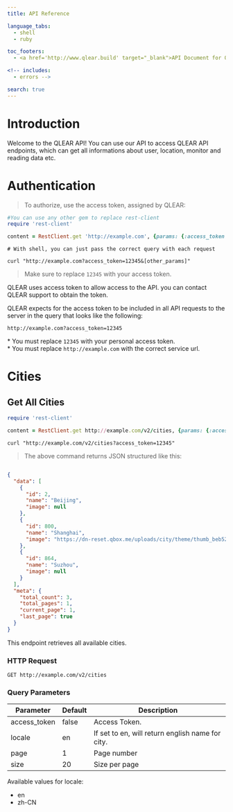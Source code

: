 ```yaml
---
title: API Reference

language_tabs:
  - shell
  - ruby

toc_footers:
  - <a href='http://www.qlear.build' target="_blank">API Document for QLEAR</a>

<!-- includes:
  - errors -->

search: true
---
```


# Introduction

Welcome to the QLEAR API! You can use our API to access QLEAR API endpoints, which can get all informations about user, location, monitor and reading data etc.

# Authentication

> To authorize, use the access token, assigned by QLEAR:

```ruby
#You can use any other gem to replace rest-client
require 'rest-client'

content = RestClient.get 'http://example.com', {params: {:access_token: '12345'}}
```


```shell
# With shell, you can just pass the correct query with each request

curl "http://example.com?access_token=12345&[other_params]"
```

> Make sure to replace `12345` with your access token.

QLEAR uses access token to allow access to the API. you can contact QLEAR support to obtain the token.

QLEAR expects for the access token to be included in all API requests to the server in the query that looks like the following:

`http://example.com?access_token=12345`

<aside class="notice">
* You must replace <code>12345</code> with your personal access token.
</aside>

<aside class="notice">
* You must replace <code>http://example.com</code> with the correct service url.
</aside>

# Cities

## Get All Cities

```ruby
require 'rest-client'

content = RestClient.get http://example.com/v2/cities, {params: {:access_token: '12345'}}
```


```shell
curl "http://example.com/v2/cities?access_token=12345"
```

> The above command returns JSON structured like this:

```json

{
  "data": [
    {
      "id": 2,
      "name": "Beijing",
      "image": null
    },
    {
      "id": 800,
      "name": "Shanghai",
      "image": "https://dn-reset.qbox.me/uploads/city/theme/thumb_beb52b19-3f34-4cac-b093-95709cfedc59.jpg"
    },
    {
      "id": 864,
      "name": "Suzhou",
      "image": null
    }
  ],
  "meta": {
    "total_count": 3,
    "total_pages": 1,
    "current_page": 1,
    "last_page": true
  }
}
```

This endpoint retrieves all available cities.

### HTTP Request

`GET http://example.com/v2/cities`

### Query Parameters

Parameter | Default | Description
--------- | ------- | -----------
access_token | false | Access Token.
locale | en | If set to en, will return english name for city.
page|1|Page number
size|20|Size per page


Available values for locale:

* en
* zh-CN




